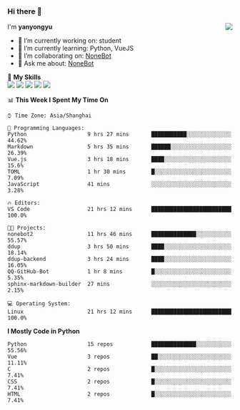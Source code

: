 ### Hi there 👋

<a href="#">
  <img align="right" src="https://github-readme-stats.vercel.app/api?username=yanyongyu&count_private=true&show_icons=true&bg_color=15,f2f7fd,E0EAFC" />
</a>

I'm **yanyongyu**

- 🔭 I’m currently working on: student
- 🌱 I’m currently learning: Python, VueJS
- 👯 I’m collaborating on: [NoneBot](https://github.com/nonebot)
- 💬 Ask me about: [NoneBot](https://github.com/nonebot)

🌟 **My Skills**  
![](https://img.shields.io/badge/-Python-3e74a2?style=flat-square&logo=Python&logoColor=fff)
![](https://img.shields.io/badge/-Vue-4fc08d?style=flat-square&logo=Vue.js&logoColor=fff)
![](https://img.shields.io/badge/-Node.js-339933?style=flat-square&logo=Node.js&logoColor=fff)
![](https://img.shields.io/badge/-Docker-2496ED?style=flat-square&logo=Docker&logoColor=fff)
![](https://img.shields.io/badge/-Linux-000000?style=flat-square&logo=Linux&logoColor=fff)

<!--START_SECTION:waka-->
📊 **This Week I Spent My Time On** 

```text
⌚︎ Time Zone: Asia/Shanghai

💬 Programming Languages: 
Python                   9 hrs 27 mins       ███████████░░░░░░░░░░░░░░   44.62% 
Markdown                 5 hrs 35 mins       ██████░░░░░░░░░░░░░░░░░░░   26.39% 
Vue.js                   3 hrs 18 mins       ████░░░░░░░░░░░░░░░░░░░░░   15.6% 
TOML                     1 hr 30 mins        █░░░░░░░░░░░░░░░░░░░░░░░░   7.09% 
JavaScript               41 mins             ░░░░░░░░░░░░░░░░░░░░░░░░░   3.28%

🔥 Editors: 
VS Code                  21 hrs 12 mins      █████████████████████████   100.0%

🐱‍💻 Projects: 
nonebot2                 11 hrs 46 mins      ██████████████░░░░░░░░░░░   55.57% 
ddup                     3 hrs 50 mins       ████░░░░░░░░░░░░░░░░░░░░░   18.14% 
ddup-backend             3 hrs 24 mins       ████░░░░░░░░░░░░░░░░░░░░░   16.05% 
QQ-GitHub-Bot            1 hr 8 mins         █░░░░░░░░░░░░░░░░░░░░░░░░   5.35% 
sphinx-markdown-builder  27 mins             ░░░░░░░░░░░░░░░░░░░░░░░░░   2.15%

💻 Operating System: 
Linux                    21 hrs 12 mins      █████████████████████████   100.0%

```

**I Mostly Code in Python** 

```text
Python                   15 repos            ██████████████░░░░░░░░░░░   55.56% 
Vue                      3 repos             ██░░░░░░░░░░░░░░░░░░░░░░░   11.11% 
C                        2 repos             █░░░░░░░░░░░░░░░░░░░░░░░░   7.41% 
CSS                      2 repos             █░░░░░░░░░░░░░░░░░░░░░░░░   7.41% 
HTML                     2 repos             █░░░░░░░░░░░░░░░░░░░░░░░░   7.41%

```



<!--END_SECTION:waka-->
